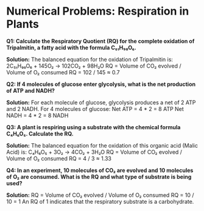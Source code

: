 # Numerical Problems: Respiration in Plants

**Q1: Calculate the Respiratory Quotient (RQ) for the complete oxidation of Tripalmitin, a fatty acid with the formula C₅₁H₉₈O₆.**

**Solution:**
The balanced equation for the oxidation of Tripalmitin is:
2C₅₁H₉₈O₆ + 145O₂ → 102CO₂ + 98H₂O
RQ = Volume of CO₂ evolved / Volume of O₂ consumed
RQ = 102 / 145 ≈ 0.7

**Q2: If 4 molecules of glucose enter glycolysis, what is the net production of ATP and NADH?**

**Solution:**
For each molecule of glucose, glycolysis produces a net of 2 ATP and 2 NADH.
For 4 molecules of glucose:
Net ATP = 4 * 2 = 8 ATP
Net NADH = 4 * 2 = 8 NADH

**Q3: A plant is respiring using a substrate with the chemical formula C₄H₆O₅. Calculate the RQ.**

**Solution:**
The balanced equation for the oxidation of this organic acid (Malic Acid) is:
C₄H₆O₅ + 3O₂ → 4CO₂ + 3H₂O
RQ = Volume of CO₂ evolved / Volume of O₂ consumed
RQ = 4 / 3 ≈ 1.33

**Q4: In an experiment, 10 molecules of CO₂ are evolved and 10 molecules of O₂ are consumed. What is the RQ and what type of substrate is being used?**

**Solution:**
RQ = Volume of CO₂ evolved / Volume of O₂ consumed
RQ = 10 / 10 = 1
An RQ of 1 indicates that the respiratory substrate is a carbohydrate.
